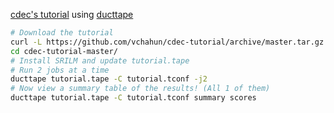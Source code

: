 [cdec's tutorial](http://www.cdec-decoder.org/guide/tutorial.html) using [ducttape](https://github.com/jhclark/ducttape)

```bash
# Download the tutorial
curl -L https://github.com/vchahun/cdec-tutorial/archive/master.tar.gz | tar -zx
cd cdec-tutorial-master/
# Install SRILM and update tutorial.tape
# Run 2 jobs at a time
ducttape tutorial.tape -C tutorial.tconf -j2
# Now view a summary table of the results! (All 1 of them)
ducttape tutorial.tape -C tutorial.tconf summary scores
```
